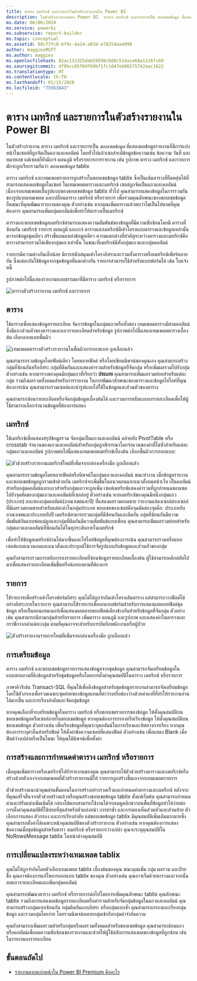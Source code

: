 ```yaml
---
title: ตาราง เมทริกซ์ และรายการในตัวสร้างรายงานใน Power BI
description: ในตัวสร้างรายงานของ Power BI  ตาราง เมทริกซ์ และรายการเป็น ขอบเขตข้อมูล ที่แสดงผลข้อมูลรายงานที่มีการแบ่งหน้าในเซลล์ที่ถูกจัดเป็นแถวและคอลัมน์
ms.date: 06/06/2019
ms.service: powerbi
ms.subservice: report-builder
ms.topic: conceptual
ms.assetid: 9dcf3fc8-bf9c-4a14-a03d-e78254aa4098
author: maggiesMSFT
ms.author: maggies
ms.openlocfilehash: 02ac131325dab59590cb88c524ace68a1226fc69
ms.sourcegitcommit: df8bcc65f0df69bf1fc1d47eb06575742eac1622
ms.translationtype: HT
ms.contentlocale: th-TH
ms.lasthandoff: 01/15/2020
ms.locfileid: "75953843"
---
```

# <a name="tables-matrixes-and-lists-in-power-bi-report-builder"></a>ตาราง เมทริกซ์ และรายการในตัวสร้างรายงานใน Power BI
 ในตัวสร้างรายงาน ตาราง เมทริกซ์ และรายการเป็น *ขอบเขตข้อมูล* ที่แสดงผลข้อมูลรายงานที่มีการแบ่งหน้าในเซลล์ที่ถูกจัดเป็นแถวและคอลัมน์ โดยทั่วไปแล้วเซลล์จะมีข้อมูลข้อความเช่น ข้อความ วันที่ และหมายเลข แต่เซลล์ก็ยังมีเกจ์ แผนภูมิ หรือรายการการรายงาน เช่น รูปภาพ ตาราง เมทริกซ์ และรายการมักจะถูกเรียกรวมกันว่า  *ขอบเขตข้อมูล* tablix  
  
 ตาราง เมทริกซ์ และเทมเพลตรายการถูกสร้างในขอบเขตข้อมูล tablix ซึ่งเป็นเส้นตารางที่ยืดหยุ่นได้ที่สามารถแสดงผลข้อมูลในเซลล์ ในเทมเพลตตารางและเมทริกซ์ เซลล์ถูกจัดเป็นแถวและคอลัมน์ เนื่องจากเทมเพลตเป็นรูปแบบของขอบเขตข้อมูล tablix ทั่วไป คุณสามารถแสดงข้อมูลในการรวมกันของรูปแบบเทมเพลต และเปลี่ยนตาราง เมทริกซ์ หรือรายการ เพื่อรวมคุณลักษณะของขอบเขตข้อมูลอื่นขณะที่คุณพัฒนารายงานของคุณ ตัวอย่างเช่น หากคุณเพิ่มตารางแล้วพบว่าไม่เป็นไปตามที่คุณต้องการ คุณสามารถเพิ่มกลุ่มคอลัมน์เพื่อทำให้ตารางเป็นเมทริกซ์  
  
 ตารางและขอบเขตข้อมูลเมทริกซ์สามารถแสดงความสัมพันธ์ของข้อมูลที่มีความซับซ้อนโดยมี ตารางที่ซ้อนกัน เมทริกซ์ รายการ แผนภูมิ และเกจ์ ตารางและเมทริกซ์มีเค้าโครงแบบตารางและข้อมูลเหล่านั้นมาจากข้อมูลชุดเดียว สร้างขึ้นบนแหล่งข้อมูลเดียว ความแตกต่างที่สำคัญระหว่างตารางและเมทริกซ์คือตารางสามารถรวมได้เพียงกลุ่มแถวเท่านั้น ในขณะที่เมทริกซ์มีทั้งกลุ่มแถวและกลุ่มคอลัมน์  
  
 รายการมีความต่างกันเล็กน้อย มีการสนับสนุนเค้าโครงอิสระและรวมทั้งตารางหรือเมทริกซ์เพียร์หลายอัน ซึ่งแต่ละอันใช้ข้อมูลจากชุดข้อมูลที่แตกต่างกัน รายการสามารถใช้สำหรับแบบฟอร์มได้ เช่น ใบแจ้งหนี้  
  
 รูปภาพต่อไปนี้แสดงรายงานแบบธรรมดาที่มีตาราง เมทริกซ์ หรือรายการ  

![ตารางตัวสร้างรายงาน เมทริกซ์ และรายการ](media/report-builder-tables-matrices-lists/report-builder-table-matrix-list.png)
  
##  <a name="Table"></a> ตาราง  
 ใช้ตารางเพื่อแสดงข้อมูลรายละเอียด จัดการข้อมูลในกลุ่มแถวหรือทั้งสอง เทมเพลตตารางมีสามคอลัมน์ซึ่งมีแถวส่วนหัวของตารางและแถวรายละเอียดสำหรับข้อมูล รูปภาพต่อไปนี้แสดงเทมเพลตตารางเบื้องต้น เลือกออกแบบพื้นผิว  

![เทมเพลตตารางตัวสร้างรายงานในพื้นผิวการออกแบบ ถูกเลือกแล้ว](media/report-builder-tables-matrices-lists/report-builder-new-table.png)
  
 คุณสามารถรวมข้อมูลโดยฟิลด์เดียว โดยหลายฟิลด์ หรือโดยเขียนนิพจน์ของคุณเอง คุณสามารถสร้างกลุ่มที่ซ้อนกันหรืออิสระ กลุ่มที่ติดกันและแสดงค่ารวมสำหรับข้อมูลที่จัดกลุ่ม หรือเพิ่มผลรวมไปยังกลุ่ม ตัวอย่างเช่น หากตารางของคุณมีกลุ่มแถวที่เรียกว่า **ประเภท** คุณสามารถเพิ่มผลรวมย่อยสำหรับแต่ละกลุ่ม รวมถึงผลรวมทั้งหมดสำหรับการรายงาน ในการพัฒนาลักษณะของตารางและข้อมูลไฮไลท์ที่คุณต้องการเน้น คุณสามารถรวมเซลล์และนำรูปแบบไปใช้ในข้อมูลและส่วนหัวของตาราง  
  
 คุณสามารถซ่อนรายละเอียดหรือจัดกลุ่มข้อมูลเบื้องต้นได้ และรวมการสลับแบบลงรายละเอียดเพื่อให้ผู้ใช้สามารถเลือกจำนวนข้อมูลที่ต้องการแสดง  
  
##  <a name="Matrix"></a> เมทริกซ์  
 ใช้เมทริกซ์เพื่อแสดงสรุปข้อมูลรวม จัดกลุ่มเป็นแถวและคอลัมน์ คล้ายกับ PivotTable หรือ crosstab จำนวนของแถวและคอลัมน์สำหรับกลุ่มถูกพิจารณาโดยจำนวนของค่าที่ไม่ซ้ำสำหรับแต่ละกลุ่มแถวและคอลัมน์ รูปภาพต่อไปนี้แสดงเทมเพลตเมทริกซ์เบื้องต้น เลือกพื้นผิวการออกแบบ:  

![ตัวช่วยสร้างรายงานเมทริกซ์ใหม่ที่เพิ่มจากกล่องเครื่องมือ ถูกเลือกแล้ว](media/report-builder-tables-matrices-lists/report-builder-new-matrix.png)
 
 คุณสามารถรวมข้อมูลโดยหลายฟิลด์หรือนิพจน์ในกลุ่มแถวและคอลัมน์ ขณะทำงาน เมื่อข้อมูลรายงานและขอบเขตข้อมูลถูกรวมเข้าด้วยกัน เมทริกซ์จะเพิ่มขึ้นในแนวนอนและแนวตั้งบนหน้าเว็บ เป็นคอลัมน์สำหรับกลุ่มคอลัมน์และเเถวสำหรับกลุ่มแถวจะถูกเพิ่ม เซลล์เมทริกซ์แสดงค่ารวมที่ถูกกำหนดขอบเขตไปยังจุดตัดของกลุ่มแถวและคอลัมน์ที่เซลล์อยู่ ตัวอย่างเช่น หากเมทริกซ์ของคุณมีหนึ่งกลุ่มแถว (ประเภท) และสองกลุ่มคอลัมน์(อาณาเขตและปี) ที่แสดงผลรวมยอดขาย รายงานแสดงเซลล์สองเซลล์ที่มีผลรวมยอดขายสำหรับแต่ละค่าในกลุ่มประเภท ขอบเขตของเซลล์คือจุดตัดสองจุดคือ: ประเภทกับอาณาเขตและประเภทกับปี เมทริกซ์สามารถรวมกลุ่มที่มีซ้อนกันและติดกัน กลุ่มที่ซ้อนกันมีความสัมพันธ์กันแบบพ่อแม่ลูกและกลุ่มที่ติดกันมีความสัมพันธ์แบบเพื่อน คุณสามารถเพิ่มผลรวมย่อยสำหรับกลุ่มแถวและคอลัมน์ที่ซ้อนกันได้ในทุกระดับภายในเมทริกซ์  
  
 เพื่อทำให้ข้อมูลเมทริกซ์อ่านได้มากขึ้นและไฮไลท์ข้อมูลที่คุณต้องการเน้น คุณสามารถรวมหรือแยกเซลล์แบบแนวนอนและแนวตั้งและประยุกต์ใช้การจัดรูปแบบกับข้อมูลและส่วนหัวของกลุ่ม  
  
 คุณยังสามารถรวมการสลับการลงรายละเอียดที่ซ่อนข้อมูลรายละเอียดเบื้องต้น ผู้ใช้สามารถคลิกสลับไปมาเพื่อแสดงรายละเอียดเพิ่มขึ้นหรือน้อยลงตามที่ต้องการ  
  
##  <a name="List"></a> รายการ  
 ใช้รายการเพื่อสร้างเค้าโครงฟอร์มอิสระ คุณไม่ได้ถูกจำกัดเค้าโครงเส้นตาราง แต่สามารถวางฟิลด์ได้อย่างอิสระภายในรายการ คุณสามารถใช้รายการเพื่ออกแบบฟอร์มสำหรับการแสดงผลหลายฟิลด์ชุดข้อมูล หรือเป็นคอนเทนเนอร์เพื่อแสดงผลหลายขอบฟิลด์เคียงข้างกันสำหรับข้อมูลที่จัดกลุ่ม ตัวอย่างเช่น คุณสามารถนิยามกลุ่มสำหรับรายการ เพิ่มตาราง แผนภูมิ และรูปภาพ และแสดงค่าในตารางและกราฟิกจากค่าแต่ละกลุ่ม ตามที่คุณอาจจะสำหรับการบันทึกพนักงานหรือผู้ป่วย  

![ตัวสร้างรายงานรายการใหม่ที่เพิ่มจากกล่องเครื่องมือ ถูกเลือกแล้ว](media/report-builder-tables-matrices-lists/report-builder-new-list.png)
  
##  <a name="PreparingData"></a> การเตรียมข้อมูล  
 ตาราง เมทริกซ์ และขอบเขตข้อมูลรายการแสดงข้อมูลจากชุดข้อมูล คุณสามารถจัดเตรียมข้อมูลในแบบสอบถามที่ดึงข้อมูลสำหรับชุดข้อมูลหรือโดยการตั้งค่าคุณสมบัติในตาราง เมทริกซ์ หรือรายการ  
  
 ภาษาคิวรีเช่น Transact-SQL ที่คุณใช้เพื่อดึงข้อมูลสำหรับชุดข้อมูลรายงานสามารถจัดเตรียมข้อมูลโดยใช้ตัวกรองเพื่อรวมเฉพาะชุดย่อยของข้อมูลแทนที่ค่าว่างหรือช่องว่างด้วยค่าคงที่ที่ทำให้รายงานอ่านได้มากขึ้น และการเรียงลำดับและจัดกลุ่มข้อมูล  
  
 หากคุณเลือกที่จะเตรียมข้อมูลในตาราง เมทริกซ์ หรือขอบเขตรายการของข้อมูล ให้ตั้งคุณสมบัติบนขอบเขตข้อมูลหรือเซลล์ภายในขอบเขตข้อมูล หากคุณต้องการกรองหรือเรียงข้อมูล ให้ตั้งคุณสมบัติบนขอบเขตข้อมูล ตัวอย่างเช่น เพื่อเรียงข้อมูลที่คุณระบุคอลัมน์ในการเรียงและทิศทางการเรียง หากคุณต้องการระบุค่าอื่นสำหรับฟิลด์ ให้ตั้งค่าข้อความเซลล์ที่เเสดงฟิลด์ ตัวอย่างเช่น เพื่อแสดง Blank เมื่อฟิลด์ว่างเปล่าหรือเป็นโมฆะ ให้คุณใช้นิพจน์เพื่อตั้งค่า  
  
##  <a name="BuildingConfiguringTableMatrixList"></a> การสร้างและการกำหนดค่าตาราง เมทริกซ์ หรือรายการ  
 เมื่อคุณเพิ่มตารางหรือเมทริกซ์ไปยังรายงานของคุณ คุณสามารถใช้ตัวช่วยสร้างตารางและเมทริกซ์หรือสร้างด้วยตัวเองจากเทมเพลตที่ตัวสร้างรายงานมีให้ รายการถูกสร้างขึ้นเองจากเทมเพลตรายการ  
  
 ตัวช่วยสร้างแนะนำคุณผ่านขั้นตอนในการสร้างอย่างรวดเร็วและกำหนดค่าตารางและเมทริกซ์ หลังจากที่คุณเสร็จสิ้นจากตัวช่วยสร้างแล้วหรือคุณสร้างขอบเขตข้อมูล tablix ตั้งแต่เริ่มต้น คุณสามารถกำหนดค่าและปรับแต่งเพิ่มเติมได้ กล่องโต้ตอบสามารถใช้งานได้จากเมนูคลิกขวาบนพื้นที่ข้อมูลทำให้ง่ายต่อการตั้งค่าคุณสมบัติที่ใช้บ่อยที่สุดสำหรับตัวแบ่งหน้า การทำซ้ำ และการมองเห็นส่วนหัวและส่วนท้าย ตัวเลือกการแสดง ตัวกรอง และการเรียงลำดับ แต่ขอบเขตข้อมูล tablix มีคุณสมบัติเพิ่มเติมมากมายซึ่งคุณสามารถตั้งค่าได้เฉพาะหน้าคุณสมบัติของตัวสร้างรายงาน ตัวอย่างเช่น หากคุณต้องการแสดงข้อความเมื่อชุดข้อมูลสำหรับตารา งเมทริกซ์ หรือรายการว่างเปล่า คุณจะระบุคุณสมบัติใน NoRowsMessage tablix ในหน้าต่างคุณสมบัติ  
  
##  <a name="ChangingBetweenTablixTemplates"></a> การเปลี่ยนแปลงระหว่างเทมเพลต tablix  
 คุณไม่ได้ถูกจำกัดโดยตัวเลือกเทมเพลต tablix เบื้องต้นของคุณ ขณะคุณเพิ่ม กลุ่ม ผลรวม และป้ายชื่อ คุณอาจต้องการแก้ไขการออกแบบ tablix ของคุณ ตัวอย่างเช่น คุณอาจเริ่มด้วยตารางและจากนั้นลบแถวรายละเอียดและเพิ่มกลุ่มคอลัมน์  
  
 คุณสามารถพัฒนาตาราง เมทริกซ์ หรือรายการต่อไปโดยการเพิ่มคุณลักษณะ tablix คุณลักษณะ tablix รวมถึงการแสดงผลข้อมูลรายละเอียดหรือค่ารวมสำหรับจัดกลุ่มข้อมูลในแถวและคอลัมน์ คุณสามารถสร้างกลุ่มแบบซ้อนกัน กลุ่มติดกันแบบอิสระ หรือกลุ่มแบบซ้ำ คุณสามารถกรองและเรียงกลุ่มข้อมูล และรวมกลุ่มโดยง่าย โดยรวมนิพจน์หลายกลุ่มเข้ากับกลุ่มคำจำกัดความ  
  
 คุณยังสามารถเพิ่มผลรวมสำหรับกลุ่มหรือผลรวมทั้งหมดสำหรับขอบเขตข้อมูล คุณสามารถซ่อนแถวหรือคอลัมน์เพื่อลดความซับซ้อนของรายงานและช่วยให้ผู้ใช้สลับการแสดงผลของข้อมูลที่ถูกซ่อน เช่น ในรายงานลงรายละเอียด 

## <a name="next-steps"></a>ขั้นตอนถัดไป

- [รายงานแบบแบ่งหน้าใน Power BI Premium คืออะไร](paginated-reports-report-builder-power-bi.md)
